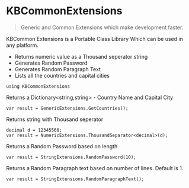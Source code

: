 # KBCommonExtensions

>Generic and Common Extensions which make development faster. 

KBCommon Extensions is a Portable Class Library Which can be used in any platform.

- Returns numeric value as a Thousand seperator string
- Generates Random Password
- Generates Random Paragraph Text
- Lists all the countries and capital cities

```
using KBCommonExtensions
```
Returns a Dictionary<string,string> - Country Name and Capital City
```
var result = GenericExtensions.GetCountries();
```
Returns string with Thousand seperator
```
decimal d = 12345566;
var result = NumericExtensions.ThousandSeparator<decimal>(d);
```
Returns a Random Password based on length
```
var result = StringExtensions.RandomPassword(10);
```
Returns a Random Paragraph text based on number of lines. Default is 1.
```
var result = StringExtensions.RandomParagraphText();
```
